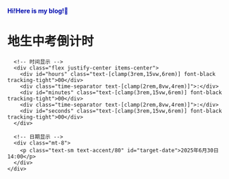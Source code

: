 <span style="color:#000caf;">**Hi!Here is my blog!👋**</span>
<!DOCTYPE html>
<html lang="zh-CN">
<head>
  <meta charset="UTF-8">
  <meta name="viewport" content="width=device-width, initial-scale=1.0">
  <title>极简倒计时</title>
  <script src="https://cdn.tailwindcss.com"></script>
  <link href="https://cdn.jsdelivr.net/npm/font-awesome@4.7.0/css/font-awesome.min.css" rel="stylesheet">
  <script>
    tailwind.config = {
      theme: {
        extend: {
          colors: {
            primary: '#FFFFFF', // 白色背景
            secondary: '#121212', // 黑色文本
            accent: '#333333', // 次要文本
          },
          fontFamily: {
            inter: ['Inter', 'sans-serif']
          }
        }
      }
    }
  </script>
  <style type="text/tailwindcss">
    @layer utilities {
      .content-auto {
        content-visibility: auto;
      }
      .time-separator {
        font-weight: 300;
        opacity: 0.7;
      }
    }
  </style>
</head>
<body class="bg-primary text-secondary min-h-screen flex items-center justify-center p-4 font-inter">
  <div class="max-w-md w-full mx-auto">
    <div class="text-center">
      <!-- 标题 -->
      <h1 class="text-xl font-medium text-accent mb-6">地生中考倒计时</h1>
      
      <!-- 时间显示 -->
      <div class="flex justify-center items-center">
        <div id="hours" class="text-[clamp(3rem,15vw,6rem)] font-black tracking-tight">00</div>
        <div class="time-separator text-[clamp(2rem,8vw,4rem)]">:</div>
        <div id="minutes" class="text-[clamp(3rem,15vw,6rem)] font-black tracking-tight">00</div>
        <div class="time-separator text-[clamp(2rem,8vw,4rem)]">:</div>
        <div id="seconds" class="text-[clamp(3rem,15vw,6rem)] font-black tracking-tight">00</div>
      </div>
      
      <!-- 日期显示 -->
      <div class="mt-8">
        <p class="text-sm text-accent/80" id="target-date">2025年6月30日 14:00</p>
      </div>
    </div>
  </div>

  <script>
    // 设置目标时间
    const targetTime = new Date('2025-06-30T14:00:00');
    
    // 获取DOM元素
    const hoursElement = document.getElementById('hours');
    const minutesElement = document.getElementById('minutes');
    const secondsElement = document.getElementById('seconds');
    const targetDateElement = document.getElementById('target-date');
    
    // 更新目标日期显示
    targetDateElement.textContent = targetTime.toLocaleString();
    
    function updateCountdown() {
      const now = new Date();
      const diffMs = targetTime - now;
      
      // 检查是否已过考试时间
      if (diffMs <= 0) {
        hoursElement.textContent = '00';
        minutesElement.textContent = '00';
        secondsElement.textContent = '00';
        return;
      }
      
      // 计算剩余时间
      const totalSeconds = Math.floor(diffMs / 1000);
      const hours = Math.floor(totalSeconds / 3600);
      const minutes = Math.floor((totalSeconds % 3600) / 60);
      const seconds = totalSeconds % 60;
      
      // 更新显示（补零处理）
      hoursElement.textContent = hours.toString().padStart(2, '0');
      minutesElement.textContent = minutes.toString().padStart(2, '0');
      secondsElement.textContent = seconds.toString().padStart(2, '0');
    }
    
    // 初始化并每秒更新
    updateCountdown();
    setInterval(updateCountdown, 1000);
  </script>
</body>
</html>
